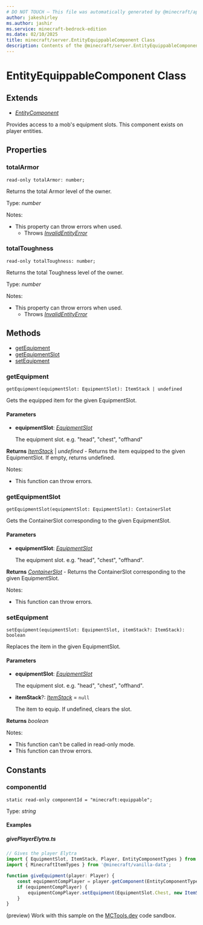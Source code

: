 ```yaml
---
# DO NOT TOUCH — This file was automatically generated by @minecraft/api-docs-generator, to report problems file an issue at https://github.com/Mojang/minecraft-scripting-libraries
author: jakeshirley
ms.author: jashir
ms.service: minecraft-bedrock-edition
ms.date: 02/10/2025
title: minecraft/server.EntityEquippableComponent Class
description: Contents of the @minecraft/server.EntityEquippableComponent class.
---
```

# EntityEquippableComponent Class

## Extends
- [*EntityComponent*](EntityComponent.md)

Provides access to a mob's equipment slots. This component exists on player entities.

## Properties

### **totalArmor**
`read-only totalArmor: number;`

Returns the total Armor level of the owner.

Type: *number*

Notes:
  - This property can throw errors when used.
    - Throws [*InvalidEntityError*](InvalidEntityError.md)

### **totalToughness**
`read-only totalToughness: number;`

Returns the total Toughness level of the owner.

Type: *number*

Notes:
  - This property can throw errors when used.
    - Throws [*InvalidEntityError*](InvalidEntityError.md)

## Methods
- [getEquipment](#getequipment)
- [getEquipmentSlot](#getequipmentslot)
- [setEquipment](#setequipment)

### **getEquipment**
`
getEquipment(equipmentSlot: EquipmentSlot): ItemStack | undefined
`

Gets the equipped item for the given EquipmentSlot.

#### **Parameters**
- **equipmentSlot**: [*EquipmentSlot*](EquipmentSlot.md)
  
  The equipment slot. e.g. "head", "chest", "offhand"

**Returns** [*ItemStack*](ItemStack.md) | *undefined* - Returns the item equipped to the given EquipmentSlot. If empty, returns undefined.
  
Notes:
- This function can throw errors.

### **getEquipmentSlot**
`
getEquipmentSlot(equipmentSlot: EquipmentSlot): ContainerSlot
`

Gets the ContainerSlot corresponding to the given EquipmentSlot.

#### **Parameters**
- **equipmentSlot**: [*EquipmentSlot*](EquipmentSlot.md)
  
  The equipment slot. e.g. "head", "chest", "offhand".

**Returns** [*ContainerSlot*](ContainerSlot.md) - Returns the ContainerSlot corresponding to the given EquipmentSlot.
  
Notes:
- This function can throw errors.

### **setEquipment**
`
setEquipment(equipmentSlot: EquipmentSlot, itemStack?: ItemStack): boolean
`

Replaces the item in the given EquipmentSlot.

#### **Parameters**
- **equipmentSlot**: [*EquipmentSlot*](EquipmentSlot.md)
  
  The equipment slot. e.g. "head", "chest", "offhand".
- **itemStack**?: [*ItemStack*](ItemStack.md) = `null`
  
  The item to equip. If undefined, clears the slot.

**Returns** *boolean*
  
Notes:
- This function can't be called in read-only mode.
- This function can throw errors.

## Constants

### **componentId**
`static read-only componentId = "minecraft:equippable";`

Type: *string*

#### Examples

##### ***givePlayerElytra.ts***

```typescript
// Gives the player Elytra
import { EquipmentSlot, ItemStack, Player, EntityComponentTypes } from '@minecraft/server';
import { MinecraftItemTypes } from '@minecraft/vanilla-data';

function giveEquipment(player: Player) {
    const equipmentCompPlayer = player.getComponent(EntityComponentTypes.Equippable);
    if (equipmentCompPlayer) {
        equipmentCompPlayer.setEquipment(EquipmentSlot.Chest, new ItemStack(MinecraftItemTypes.Elytra));
    }
}
```

(preview) Work with this sample on the [MCTools.dev](https://mctools.dev/?open=gp/givePlayerElytra.ts) code sandbox.
